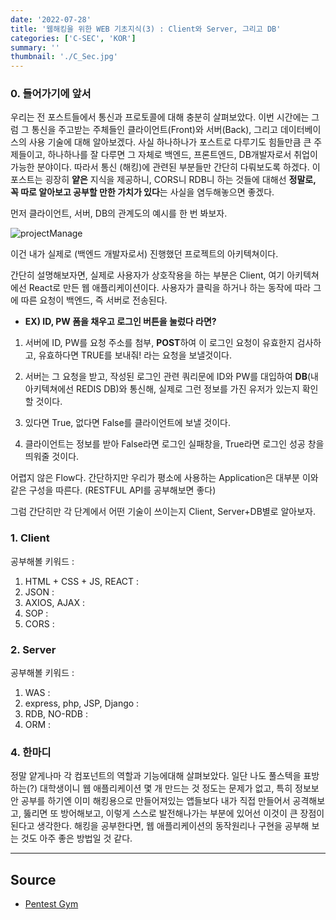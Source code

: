 ```yaml
---
date: '2022-07-28'
title: '웹해킹을 위한 WEB 기초지식(3) : Client와 Server, 그리고 DB'
categories: ['C-SEC', 'KOR']
summary: ''
thumbnail: './C_Sec.jpg'
---
```


### 0. 들어가기에 앞서

우리는 전 포스트들에서 통신과 프로토콜에 대해 충분히 살펴보았다. 이번 시간에는 그럼 그 통신을 주고받는 주체들인 클라이언트(Front)와 서버(Back), 그리고 데이터베이스의 사용 기술에 대해 알아보겠다. 사실 하나하나가 포스트로 다루기도 힘들만큼 큰 주제들이고, 하나하나를 잘 다루면 그 자체로 백엔드, 프론트엔드, DB개발자로서 취업이 가능한 분야이다. 따라서 통신 (해킹)에 관련된 부분들만 간단히 다뤄보도록 하겠다. 이 포스트는 굉장히 **얕은** 지식을 제공하니, CORS니 RDB니 하는 것들에 대해선 **정말로, 꼭 따로 알아보고 공부할 만한 가치가 있다**는 사실을 염두해놓으면 좋겠다.


먼저 클라이언트, 서버, DB의 관계도의 예시를 한 번 봐보자.

![projectManage](../contentImages/Package.png)

이건 내가 실제로 (백엔드 개발자로서) 진행했던 프로젝트의 아키텍쳐이다. 


간단히 설명해보자면, 실제로 사용자가 상호작용을 하는 부분은 Client, 여기 아키텍쳐에선 React로 만든 웹 애플리케이션이다. 사용자가 클릭을 하거나 하는 동작에 따라 그에 따른 요청이 백엔드, 즉 서버로 전송된다. 


- **EX) ID, PW 폼을 채우고 로그인 버튼을 눌렀다 라면?**


1. 서버에 ID, PW를 요청 주소를 첨부, **POST**하여 이 로그인 요청이 유효한지 검사하고, 유효하다면 TRUE를 보내줘! 라는 요청을 보낼것이다.


2. 서버는 그 요청을 받고, 작성된 로그인 관련 쿼리문에 ID와 PW를 대입하여 **DB**(내 아키텍쳐에선 REDIS DB)와 통신해, 실제로 그런 정보를 가진 유저가 있는지 확인할 것이다.


3. 있다면 True, 없다면 False를 클라이언트에 보낼 것이다.


4. 클라이언트는 정보를 받아 False라면 로그인 실패창을, True라면 로그인 성공 창을 띄워줄 것이다.


어렵지 않은 Flow다. 간단하지만 우리가 평소에 사용하는 Application은 대부분 이와 같은 구성을 따른다. (RESTFUL API를 공부해보면 좋다)


그럼 간단히만 각 단계에서 어떤 기술이 쓰이는지 Client, Server+DB별로 알아보자.


### 1. Client

공부해볼 키워드 : 


1. HTML + CSS + JS, REACT :
2. JSON :
3. AXIOS, AJAX : 
4. SOP :
5. CORS : 


### 2. Server

공부해볼 키워드 : 


1. WAS :
2. express, php, JSP, Django : 
3. RDB, NO-RDB :
4. ORM : 

### 4. 한마디

정말 얕게나마 각 컴포넌트의 역할과 기능에대해 살펴보았다. 일단 나도 풀스텍을 표방하는(?) 대학생이니 웹 애플리케이션 몇 개 만드는 것 정도는 문제가 없고, 특히 정보보안 공부를 하기엔 이미 해킹용으로 만들어져있는 앱들보다 내가 직접 만들어서 공격해보고, 뚫리면 또 방어해보고, 이렇게 스스로 발전해나가는 부분에 있어선 이것이 큰 장점이 된다고 생각한다. 해킹을 공부한다면, 웹 애플리케이션의 동작원리나 구현을 공부해 보는 것도 아주 좋은 방법일 것 같다.

---

## Source

- [Pentest Gym](<https://www.bugbountyclub.com/pentestgym/view/39>)